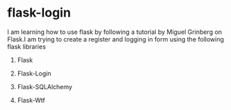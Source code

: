 # flask-login

I am learning how to use flask by following a tutorial by Miguel Grinberg on Flask.I am trying to create a register and logging in  form using the following flask libraries

1. Flask

2. Flask-Login

3. Flask-SQLAlchemy

4. Flask-Wtf

